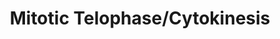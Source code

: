 ---
annotations:
- type: Pathway Ontology
  value: regulatory pathway
- type: Pathway Ontology
  value: '"cell cycle pathway'
authors:
- ReactomeTeam
- Anwesha
- Ryanmiller
description: In this final phase of mitosis, new membranes are formed around two sets
  of chromatids and two daughter cells are formed. The chromosomes and the spindle
  fibers disperse, and the fiber ring around the center of the cell, composed of actin,
  contracts, pinching the cell into two daughter cells.  View original pathway at
  [http://www.reactome.org/PathwayBrowser/#DIAGRAM=68884 Reactome].
last-edited: 2021-01-25
organisms:
- Homo sapiens
redirect_from:
- /index.php/Pathway:WP2765
- /instance/WP2765
schema-jsonld:
- '@context': https://schema.org/
  '@id': https://wikipathways.github.io/pathways/WP2765.html
  '@type': Dataset
  creator:
    '@type': Organization
    name: WikiPathways
  description: In this final phase of mitosis, new membranes are formed around two
    sets of chromatids and two daughter cells are formed. The chromosomes and the
    spindle fibers disperse, and the fiber ring around the center of the cell, composed
    of actin, contracts, pinching the cell into two daughter cells.  View original
    pathway at [http://www.reactome.org/PathwayBrowser/#DIAGRAM=68884 Reactome].
  keywords:
  - 'STAG1 '
  - 'Sister Centromere '
  - 'MAU2 '
  - 'PDS5B '
  - 'SMC1A '
  - Cohesin:PDS5:WAPAL:NIPBL:MAU2:Chromatin
  - KIF20A
  - Cohesin:PDS5:WAPAL
  - WAPAL
  - 'Sister Chromosomal Arm '
  - 'WAPAL '
  - p-S528-KIF20A
  - Cohesin Complex
  - 'NIPBL '
  - ATP
  - 'PDS5A '
  - 'SMC3 '
  - NIPBL:MAU2
  - p-S904,S905-KIF23
  - 'RAD21 '
  - ADP
  - Chromatin
  - KIF23
  - PDS5
  - p-T210-PLK1
  - 'STAG2 '
  - S Phase
  license: CC0
  name: Mitotic Telophase/Cytokinesis
seo: CreativeWork
title: Mitotic Telophase/Cytokinesis
wpid: WP2765
---
